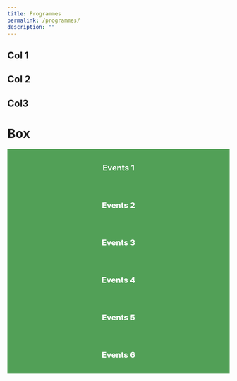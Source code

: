 ```yaml
---
title: Programmes
permalink: /programmes/
description: ""
---
```

<div class="row">
	<div class="col-4">
		<h2 class="p-2 mx-2 border">Col 1</h2>
	</div>
	<div class="col-4">
		<h2>Col 2</h2>
	</div>
	<div class="col-4">
		<h2>Col3</h2>
	</div>
</div>

# Box
<div class="row is-multiline">
	<div class="col is-one-third">
		<div class="clickbox is-generic">
			<a href="/resources/go-green-events">Events 1</a>
		</div>
	</div>
	<div class="col is-one-third">
		<div class="clickbox is-generic">
			<a href="/resources/go-green-events">Events 2</a>
		</div>
	</div>
	<div class="col is-one-third">
		<div class="clickbox is-generic">
			<a href="/resources/go-green-events">Events 3</a>
		</div>
	</div>
	<div class="col is-one-third">
		<div class="clickbox is-generic">
			<a href="/resources/go-green-events">Events 4</a>
		</div>
	</div>
	<div class="col is-one-third">
		<div class="clickbox is-generic">
			<a href="/resources/go-green-events">Events 5</a>
		</div>
	</div>
	<div class="col is-one-third">
		<div class="clickbox is-generic">
			<a href="/resources/go-green-events">Events 6</a>
		</div>
	</div>
</div>

<style>
	.clickbox {
		background-color: #52a057;
		text-align: center;
		padding: 32px 16px;
	}
	.clickbox:hover {
		background-color: #a9cb5a;
		cursor: pointer;
	}
	.clickbox > a {
		color: white;
		text-decoration: none;
		font-weight: bold;
		font-size: 18px;
	}
</style>